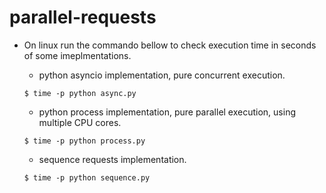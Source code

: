 # parallel-requests
* On linux run the commando bellow to check execution time in seconds of some imeplmentations.
    * python asyncio implementation, pure concurrent execution.
    ```SHELL
    $ time -p python async.py
    ```

    * python process implementation, pure parallel execution, using multiple CPU cores.
    ```SHELL
    $ time -p python process.py
    ```

    * sequence requests implementation.
    ```SHELL
    $ time -p python sequence.py
    ```

